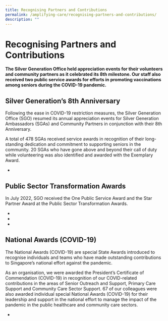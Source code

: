 ```yaml
---
title: Recognising Partners and Contributions
permalink: /amplifying-care/recognising-partners-and-contributions/
description: ""
---
```

# Recognising Partners and Contributions
**The Silver Generation Office held appreciation events for their volunteers and community partners as it celebrated its 8th milestone. Our staff also received two public service awards for efforts in promoting vaccinations among seniors during the COVID-19 pandemic.**

## Silver Generation’s 8th Anniversary
Following the ease in COVID-19 restriction measures, the Silver Generation Office (SGO) resumed its annual appreciation events for Silver Generation Ambassadors (SGAs) and Community Partners in conjunction with their 8th Anniversary. 

A total of 478 SGAs received service awards in recognition of their long-standing dedication and commitment to supporting seniors in the community. 20 SGAs who have gone above and beyond their call of duty while volunteering was also identified and awarded with the Exemplary Award.

-

## Public Sector Transformation Awards
In July 2022, SGO received the One Public Service Award and the Star Partner Award at the Public Sector Transformation Awards.

-

-

-

## National Awards (COVID-19)
The National Awards (COVID-19) are special State Awards introduced to recognise individuals and teams who have made outstanding contributions to Singapore’s national effort against the pandemic. 

As an organisation, we were awarded the President’s Certificate of Commendation (COVID-19) in recognition of our COVID-related contributions in the areas of Senior Outreach and Support, Primary Care Support and Community Care Sector Support. 67 of our colleagues were also awarded individual special National Awards (COVID-19) for their leadership and support in the national effort to manage the impact of the pandemic in the public healthcare and community care sectors.

-